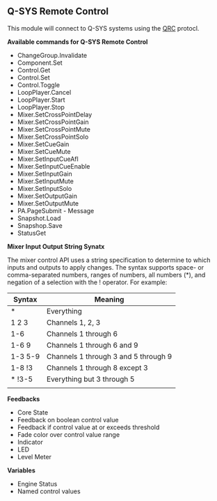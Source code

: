 ## Q-SYS Remote Control

This module will connect to Q-SYS systems using the [QRC](https://q-syshelp.qsc.com/#External_Control_APIs/QRC/QRC_Overview.htm) protocl.

**Available commands for Q-SYS Remote Control**

- ChangeGroup.Invalidate
- Component.Set
- Control.Get
- Control.Set
- Control.Toggle
- LoopPlayer.Cancel
- LoopPlayer.Start
- LoopPlayer.Stop
- Mixer.SetCrossPointDelay
- Mixer.SetCrossPointGain
- Mixer.SetCrossPointMute
- Mixer.SetCrossPointSolo
- Mixer.SetCueGain
- Mixer.SetCueMute
- Mixer.SetInputCueAfl
- Mixer.SetInputCueEnable
- Mixer.SetInputGain
- Mixer.SetInputMute
- Mixer.SetInputSolo
- Mixer.SetOutputGain
- Mixer.SetOutputMute
- PA.PageSubmit - Message
- Snapshot.Load
- Snapshop.Save
- StatusGet

**Mixer Input Output String Synatx**

The mixer control API uses a string specification to determine to which inputs and outputs to apply changes. The syntax supports space- or comma-separated numbers, ranges of numbers, all numbers (\*), and negation of a selection with the ! operator. For example:

| Syntax  | Meaning                              |
| ------- | ------------------------------------ |
| \*      | Everything                           |
| 1 2 3   | Channels 1, 2, 3                     |
| 1-6     | Channels 1 through 6                 |
| 1-6 9   | Channels 1 through 6 and 9           |
| 1-3 5-9 | Channels 1 through 3 and 5 through 9 |
| 1-8 !3  | Channels 1 through 8 except 3        |
| \* !3-5 | Everything but 3 through 5           |
|         |                                      |

**Feedbacks**

- Core State
- Feedback on boolean control value
- Feedback if control value at or exceeds threshold
- Fade color over control value range
- Indicator
- LED
- Level Meter

**Variables**

- Engine Status
- Named control values
